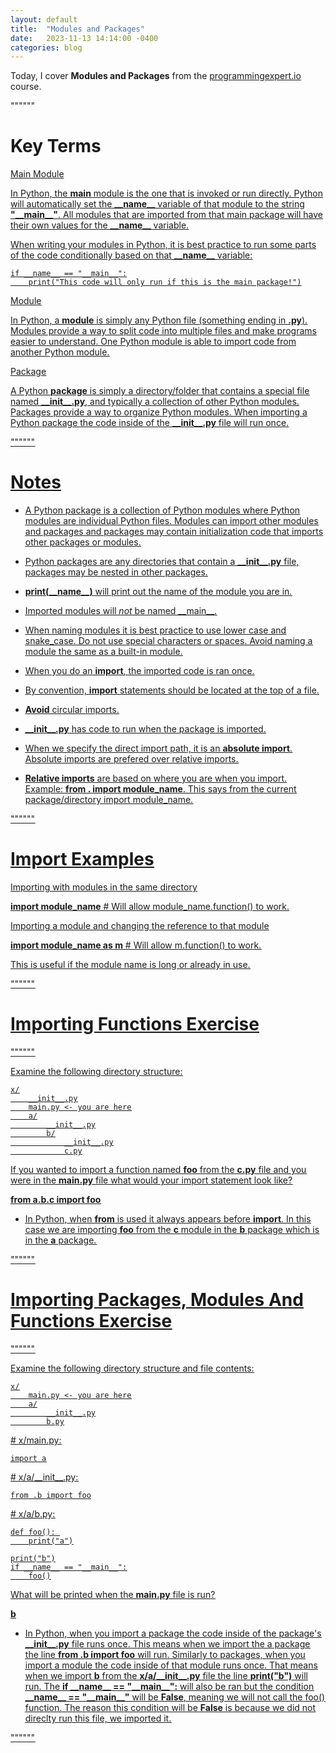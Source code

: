 ```yaml
---
layout: default
title:  "Modules and Packages"
date:   2023-11-13 14:14:00 -0400
categories: blog
---
```


Today, I cover __Modules and Packages__ from the [programmingexpert.io][course-site] course.

""""""

# Key Terms

<u>Main Module<u>

In Python, the __main__ module is the one that is invoked or run directly. Python will automatically set the __\_\_name\_\___ variable of that module to the string __"\_\_main\_\_"__. All modules that are imported from that main package will have their own values for the __\_\_name\_\___ variable.

When writing your modules in Python, it is best practice to run some parts of the code conditionally based on that __\_\_name\_\___ variable:

    if __name__ == "__main__":
        print("This code will only run if this is the main package!")

<u>Module<u>

In Python, a __module__ is simply any Python file (something ending in __.py__). Modules provide a way to split code into multiple files and make programs easier to understand. One Python module is able to import code from another Python module.

<u>Package<u>

A Python __package__ is simply a directory/folder that contains a special file named __\_\_init\_\_.py__, and typically a collection of other Python modules. Packages provide a way to organize Python modules. When importing a Python package the code inside of the __\_\_init\_\_.py__ file will run once.

""""""

# Notes

- A Python package is a collection of Python modules where Python modules are individual Python files. Modules can import other modules and packages and packages may contain initialization code that imports other packages or modules.

- Python packages are any directories that contain a __\_\_init\_\_.py__ file, packages may be nested in other packages.

- __print(\_\_name\_\_)__ will print out the name of the module you are in.

- Imported modules will _not_ be named \_\_main\_\_.

- When naming modules it is best practice to use lower case and snake_case. Do not use special characters or spaces. Avoid naming a module the same as a built-in module.

- When you do an __import__, the imported code is ran once.

- By convention, __import__ statements should be located at the top of a file.

- __Avoid__ circular imports.

- __\_\_init\_\_.py__ has code to run when the package is imported.

- When we specify the direct import path, it is an __absolute import__. Absolute imports are prefered over relative imports.

- __Relative imports__ are based on where you are when you import. Example: __from . import module_name__. This says from the current package/directory import module_name.

""""""

# Import Examples

<u>Importing with modules in the same directory<u>

__import module_name__  # Will allow module_name.function() to work.

<u>Importing a module and changing the reference to that module<u>

__import module_name as m__  # Will allow m.function() to work.

This is useful if the module name is long or already in use.







""""""

# Importing Functions Exercise

""""""

Examine the following directory structure:

    x/
        __init__.py
        main.py <- you are here
        a/
            __init__.py
            b/
                __init__.py
                c.py

If you wanted to import a function named __foo__ from the __c.py__ file and you were in the __main.py__ file what would your import statement look like?

__from a.b.c import foo__

- In Python, when __from__ is used it always appears before __import__. In this case we are importing __foo__ from the __c__ module in the __b__ package which is in the __a__ package.

""""""

# Importing Packages, Modules And Functions Exercise

""""""

Examine the following directory structure and file contents:

    x/
        main.py <- you are here
        a/
            __init__.py
            b.py

\# x/main.py:

    import a

\# x/a/\_\_init\_\_.py:

    from .b import foo

\# x/a/b.py:

    def foo(): 
        print("a")

    print("b")
    if __name__ == "__main__":
        foo()

What will be printed when the __main.py__ file is run?

__b__

- In Python, when you import a package the code inside of the package's __\_\_init\_\_.py__ file runs once. This means when we import the a package the line __from .b import foo__ will run. Similarly to packages, when you import a module the code inside of that module runs once. That means when we import __b__ from the __x/a/\_\_init\_\_.py__ file the line __print("b")__ will run. The __if \_\_name\_\_ == "\_\_main\_\_":__ will also be ran but the condition  __\_\_name\_\_ == "\_\_main\_\_"__ will be __False__, meaning we will not call the foo() function. The reason this condition will be __False__ is because we did not direclty run this file, we imported it.

""""""

[course-site]: https://www.programmingexpert.io/index